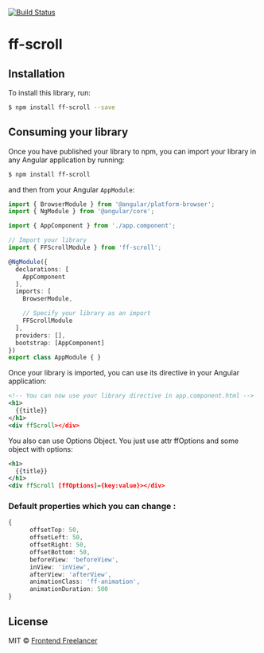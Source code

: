 [![Build Status](https://travis-ci.org/frontendfreelancerdk/ff-scroll.svg?branch=master)](https://travis-ci.org/frontendfreelancerdk/ff-scroll)

# ff-scroll

## Installation

To install this library, run:

```bash
$ npm install ff-scroll --save
```

## Consuming your library

Once you have published your library to npm, you can import your library in any Angular application by running:

```bash
$ npm install ff-scroll
```

and then from your Angular `AppModule`:

```typescript
import { BrowserModule } from '@angular/platform-browser';
import { NgModule } from '@angular/core';

import { AppComponent } from './app.component';

// Import your library
import { FFScrollModule } from 'ff-scroll';

@NgModule({
  declarations: [
    AppComponent
  ],
  imports: [
    BrowserModule,

    // Specify your library as an import
    FFScrollModule
  ],
  providers: [],
  bootstrap: [AppComponent]
})
export class AppModule { }
```

Once your library is imported, you can use its directive in your Angular application:

```xml
<!-- You can now use your library directive in app.component.html -->
<h1>
  {{title}}
</h1>
<div ffScroll></div>
```

You also can use Options Object. You just use attr ffOptions and some object with options:

```xml
<h1>
  {{title}}
</h1>
<div ffScroll [ffOptions]={key:value}></div>
```

### Default properties which you can change : ###

```typescript
{
      offsetTop: 50,
      offsetLeft: 50,
      offsetRight: 50,
      offsetBottom: 50,
      beforeView: 'beforeView',
      inView: 'inView',
      afterView: 'afterView',
      animationClass: 'ff-animation',
      animationDuration: 500
}
```


## License

MIT © [Frontend Freelancer](mailto:developer@frontend-freelancer.com)
